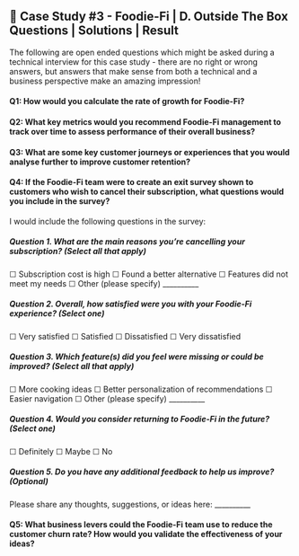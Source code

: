 ## 🥑 Case Study #3 - Foodie-Fi | D. Outside The Box Questions | Solutions | Result

The following are open ended questions which might be asked during a technical interview for this case study - there are no right or wrong answers, but answers that make sense from both a technical and a business perspective make an amazing impression!

#### Q1: How would you calculate the rate of growth for Foodie-Fi?
#### Q2: What key metrics would you recommend Foodie-Fi management to track over time to assess performance of their overall business?
#### Q3: What are some key customer journeys or experiences that you would analyse further to improve customer retention?
#### Q4: If the Foodie-Fi team were to create an exit survey shown to customers who wish to cancel their subscription, what questions would you include in the survey?
I would include the following questions in the survey:
##### Question 1. What are the main reasons you’re cancelling your subscription? (Select all that apply)
☐ Subscription cost is high
☐ Found a better alternative
☐ Features did not meet my needs
☐ Other (please specify) __________

##### Question 2. Overall, how satisfied were you with your Foodie-Fi experience? (Select one)
☐ Very satisfied
☐ Satisfied
☐ Dissatisfied
☐ Very dissatisfied

##### Question 3. Which feature(s) did you feel were missing or could be improved? (Select all that apply)
☐ More cooking ideas
☐ Better personalization of recommendations
☐ Easier navigation
☐ Other (please specify) __________

##### Question 4. Would you consider returning to Foodie-Fi in the future? (Select one)
☐ Definitely
☐ Maybe
☐ No

##### Question 5. Do you have any additional feedback to help us improve? (Optional)
Please share any thoughts, suggestions, or ideas here: __________

#### Q5: What business levers could the Foodie-Fi team use to reduce the customer churn rate? How would you validate the effectiveness of your ideas?



